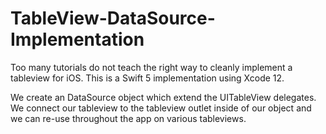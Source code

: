 # TableView-DataSource-Implementation
Too many tutorials do not teach the right way to cleanly implement a tableview for iOS. This is a Swift 5 implementation using Xcode 12. 

We create an DataSource object which extend the UITableView delegates.
We connect our tableview to the tableview outlet inside of our object and we can re-use throughout the app on various tableviews. 
